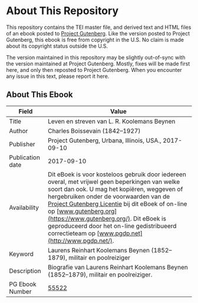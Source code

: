 # About This Repository

This repository contains the TEI master file, and derived text and HTML files of an ebook posted to [Project Gutenberg](https://www.gutenberg.org/). Like the version posted to Project Gutenberg, this ebook is free from copyright in the U.S. No claim is made about its copyright status outside the U.S.

The version maintained in this repository may be slightly out-of-sync with the version maintained at Project Gutenberg. Mostly, fixes will be made first here, and only then reposted to Project Gutenberg. When you encounter any issue in this text, please report it here.

## About This Ebook

| Field | Value |
| ----- | ----- |
| Title | Leven en streven van L. R. Koolemans Beynen |
| Author | Charles Boissevain (1842–1927) |
| Publisher | Project Gutenberg, Urbana, Illinois, USA., 2017-09-10 |
| Publication date | 2017-09-10 |
| Availability | Dit eBoek is voor kosteloos gebruik door iedereen overal, met vrijwel geen beperkingen van welke soort dan ook. U mag het kopiëren, weggeven of hergebruiken onder de voorwaarden van de [Project Gutenberg Licentie](https://www.gutenberg.org/license) bij dit eBoek of on-line op [www.gutenberg.org](https://www.gutenberg.org/). Dit eBoek is geproduceerd door het on-line gedistribueerd correctieteam op [www.pgdp.net](http://www.pgdp.net/). |
| Keyword | Laurens Reinhart Koolemans Beynen (1852–1879), militair en poolreiziger |
| Description | Biografie van Laurens Reinhart Koolemans Beynen (1852–1879), militair en poolreiziger. |
| PG Ebook Number | [55522](https://www.gutenberg.org/ebooks/55522) |
